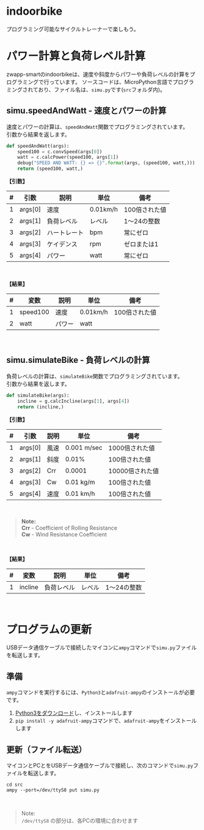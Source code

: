 # indoorbike
プログラミング可能なサイクルトレーナーで楽しもう。

# パワー計算と負荷レベル計算

zwapp-smartのindoorbikeは、速度や斜度からパワーや負荷レベルの計算をプログラミングで行っています。
ソースコードは、MicroPython言語でプログラミングされており、ファイル名は、`simu.py`です(`src`フォルダ内)。

## simu.speedAndWatt - 速度とパワーの計算

速度とパワーの計算は、`speedAndWatt`関数でプログラミングされています。  
引数から結果を返します。

```simu.py
def speedAndWatt(args):
    speed100 = c.convSpeed(args[0])
    watt = c.calcPower(speed100, args[1])
    debug("SPEED AND WATT: {} => {}".format(args, (speed100, watt,)))
    return (speed100, watt,)

```

**【引数】**

| # | 引数 | 説明 | 単位 | 備考 |
|---|------|------|------|------|
| 1 | args[0] | 速度 | 0.01km/h | 100倍された値 |
| 2 | args[1] | 負荷レベル | レベル | 1～24の整数 |
| 3 | args[2] | ハートレート | bpm | 常にゼロ |
| 4 | args[3] | ケイデンス | rpm | ゼロまたは1 |
| 5 | args[4] | パワー | watt | 常にゼロ |
<br>

**【結果】**

| # | 変数 | 説明 | 単位 | 備考 |
|---|------|------|------|------|
| 1 | speed100 | 速度 | 0.01km/h | 100倍された値 |
| 2 | watt | パワー | watt |  |
<br>

## simu.simulateBike - 負荷レベルの計算

負荷レベルの計算は、`simulateBike`関数でプログラミングされています。  
引数から結果を返します。

```simu.py
def simulateBike(args):
    incline = g.calcIncline(args[1], args[4])
    return (incline,)
```

**【引数】**

| # | 引数 | 説明 | 単位 | 備考 |
|---|------|------|------|------|
| 1 | args[0] | 風速 | 0.001 m/sec | 1000倍された値 |
| 2 | args[1] | 斜度 | 0.01% | 100倍された値 |
| 3 | args[2] | Crr | 0.0001 | 10000倍された値 |
| 4 | args[3] | Cw | 0.01 kg/m | 100倍された値 |
| 5 | args[4] | 速度 | 0.01 km/h | 100倍された値 |
<br>

> **Note:**  
> **Crr** - Coefficient of Rolling Resistance  
> **Cw** - Wind Resistance Coefficient  
<br>

**【結果】**

| # | 変数 | 説明 | 単位 | 備考 |
|---|------|------|------|------|
| 1 | incline | 負荷レベル | レベル | 1～24の整数 |
<br>

# プログラムの更新

USBデータ通信ケーブルで接続したマイコンに`ampy`コマンドで`simu.py`ファイルを転送します。

## 準備

`ampy`コマンドを実行するには、`Python3`と`adafruit-ampy`のインストールが必要です。

1. [Python3をダウンロード](https://www.python.org/downloads/)し、インストールします
1. `pip install -y adafruit-ampy`コマンドで、`adafruit-ampy`をインストールします

## 更新（ファイル転送）

マイコンとPCとをUSBデータ通信ケーブルで接続し、次のコマンドで`simu.py`ファイルを転送します。

```
cd src
ampy --port=/dev/ttyS8 put simu.py

```
<br>

> Note:  
> `/dev/ttyS8` の部分は、各PCの環境に合わせます  
